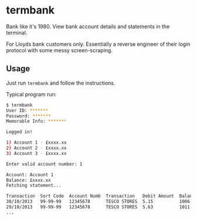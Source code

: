 # termbank

Bank like it's 1980. View bank account details and statements in the terminal.

For Lloyds bank customers only. Essentially a reverse engineer of their login protocol with some messy screen-scraping.

## Usage

Just run `termbank` and follow the instructions.

Typical program run:

```bash
$ termbank
User ID: *******
Password: *******
Memorable Info: *******

Logged in!

1) Account 1 - £xxxx.xx
2) Account 2 - £xxxx.xx
3) Account 3 - £xxxx.xx

Enter valid account number: 1

Account: Account 1
Balance: £xxxx.xx
Fetching statement...

Transaction  Sort Code  Account Numb  Transaction   Debit Amount  Balance
30/10/2013   99-99-99   12345678      TESCO STORES  5.15          1006.64
29/10/2013   99-99-99   12345678      TESCO STORES  5.63          1011.79
...
```
